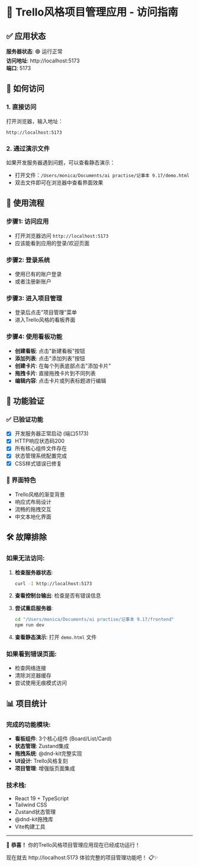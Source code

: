 # 🚀 Trello风格项目管理应用 - 访问指南

## ✅ 应用状态
**服务器状态**: 🟢 运行正常  
**访问地址**: http://localhost:5173  
**端口**: 5173  

## 📱 如何访问

### 1. 直接访问
打开浏览器，输入地址：
```
http://localhost:5173
```

### 2. 通过演示文件
如果开发服务器遇到问题，可以查看静态演示：
- 打开文件：`/Users/monica/Documents/ai practise/记事本 9.17/demo.html`
- 双击文件即可在浏览器中查看界面效果

## 🎯 使用流程

### 步骤1: 访问应用
- 打开浏览器访问 `http://localhost:5173`
- 应该能看到应用的登录/欢迎页面

### 步骤2: 登录系统
- 使用已有的账户登录
- 或者注册新账户

### 步骤3: 进入项目管理
- 登录后点击"项目管理"菜单
- 进入Trello风格的看板界面

### 步骤4: 使用看板功能
- **创建看板**: 点击"新建看板"按钮
- **添加列表**: 点击"添加列表"按钮  
- **创建卡片**: 在每个列表底部点击"添加卡片"
- **拖拽卡片**: 直接拖拽卡片到不同列表
- **编辑内容**: 点击卡片或列表标题进行编辑

## 🔧 功能验证

### ✅ 已验证功能
- [x] 开发服务器正常启动 (端口5173)
- [x] HTTP响应状态码200
- [x] 所有核心组件文件存在
- [x] 状态管理系统配置完成
- [x] CSS样式错误已修复

### 🎨 界面特色
- Trello风格的渐变背景
- 响应式布局设计
- 流畅的拖拽交互
- 中文本地化界面

## 🛠️ 故障排除

### 如果无法访问:
1. **检查服务器状态**: 
   ```bash
   curl -I http://localhost:5173
   ```

2. **查看控制台输出**: 检查是否有错误信息

3. **尝试重启服务器**:
   ```bash
   cd "/Users/monica/Documents/ai practise/记事本 9.17/frontend"
   npm run dev
   ```

4. **查看静态演示**: 打开 `demo.html` 文件

### 如果看到错误页面:
- 检查网络连接
- 清除浏览器缓存
- 尝试使用无痕模式访问

## 📊 项目统计

### 完成的功能模块:
- **看板组件**: 3个核心组件 (Board/List/Card)
- **状态管理**: Zustand集成
- **拖拽系统**: @dnd-kit完整实现
- **UI设计**: Trello风格复刻
- **项目管理**: 增强版页面集成

### 技术栈:
- React 19 + TypeScript
- Tailwind CSS
- Zustand状态管理
- @dnd-kit拖拽库
- Vite构建工具

---

🎉 **恭喜！** 你的Trello风格项目管理应用现在已经成功运行！

现在就去 http://localhost:5173 体验完整的项目管理功能吧！ 📋✨